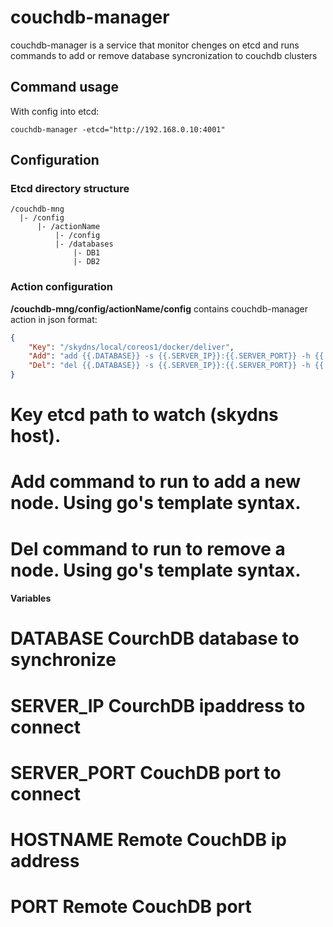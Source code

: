 # couchdb-manager #

couchdb-manager is a service that monitor chenges on etcd and runs commands to add or remove database syncronization to couchdb clusters

## Command usage ##

With config into etcd:
```
couchdb-manager -etcd="http://192.168.0.10:4001"
```

## Configuration ##

### Etcd directory structure ###

```
/couchdb-mng
  |- /config
      |- /actionName
          |- /config
          |- /databases
              |- DB1
              |- DB2
```

### Action configuration ###

**/couchdb-mng/config/actionName/config** contains couchdb-manager action in json format:

```json
{
    "Key": "/skydns/local/coreos1/docker/deliver",
    "Add": "add {{.DATABASE}} -s {{.SERVER_IP}}:{{.SERVER_PORT}} -h {{.HOSTNAME}} -p {{.PORT}",
    "Del": "del {{.DATABASE}} -s {{.SERVER_IP}}:{{.SERVER_PORT}} -h {{.HOSTNAME}} -p {{.PORT}"
}
```

# **Key** etcd path to watch (skydns host).
# **Add** command to run to add a new node. Using go's template syntax.
# **Del** command to run to remove a node. Using go's template syntax.

#### Variables ####

# **DATABASE** CourchDB database to synchronize
# **SERVER_IP** CourchDB ipaddress to connect
# **SERVER_PORT** CouchDB port to connect
# **HOSTNAME** Remote CouchDB ip address
# **PORT** Remote CouchDB port
